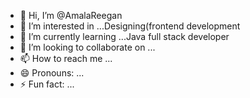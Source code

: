 - 👋 Hi, I’m @AmalaReegan
- 👀 I’m interested in ...Designing(frontend development
- 🌱 I’m currently learning ...Java full stack developer
- 💞️ I’m looking to collaborate on ...
- 📫 How to reach me ...
- 😄 Pronouns: ...
- ⚡ Fun fact: ...

<!---
AmalaReegan/AmalaReegan is a ✨ special ✨ repository because its `README.md` (this file) appears on your GitHub profile.
You can click the Preview link to take a look at your changes.
--->
